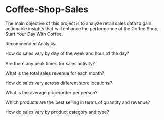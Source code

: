 # Coffee-Shop-Sales

The main objective of this project is to analyze retail sales data to gain actionable insights that will enhance the performance of the Coffee Shop, Start Your Day With Coffee.

Recommended Analysis

How do sales vary by day of the week and hour of the day?

Are there any peak times for sales activity?

What is the total sales revenue for each month?

How do sales vary across different store locations?

What is the average price/order per person?

Which products are the best selling in terms of quantity and revenue?

How do sales vary by product category and type?


